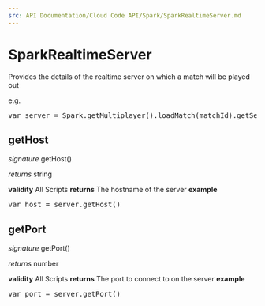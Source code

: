 ```yaml
---
src: API Documentation/Cloud Code API/Spark/SparkRealtimeServer.md
---
```


# SparkRealtimeServer

Provides the details of the realtime server on which a match will be played out

e.g.

<pre rel="highlighter" code-brush="js" contenteditable="false">var server = Spark.getMultiplayer().loadMatch(matchId).getServer();</pre>


## getHost
_signature_ getHost()</p>
_returns_ string</p>
<b>validity</b> All Scripts
<b>returns</b>
The hostname of the server
<b>example</b>
<pre rel="highlighter" code-brush="js" contenteditable="false">var host = server.getHost()</pre>

## getPort
_signature_ getPort()</p>
_returns_ number</p>
<b>validity</b> All Scripts
<b>returns</b>
The port to connect to on the server
<b>example</b>
<pre rel="highlighter" code-brush="js" contenteditable="false">var port = server.getPort()</pre>

